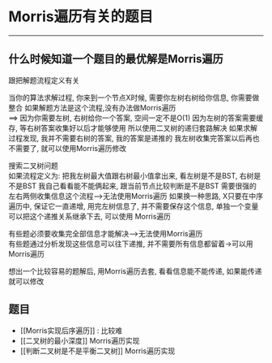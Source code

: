 # Morris遍历有关的题目


---

## 什么时候知道一个题目的最优解是Morris遍历
跟把解题流程定义有关

当你的算法求解过程, 你来到一个节点X时候, 需要你左树右树给你信息, 你需要做整合
如果解题方法是这个流程,没有办法做Morris遍历  
==> 因为你需要左树, 右树给你一个答案, 空间一定不是O(1)
        因为左树的答案需要缓存, 等右树答案收集好以后才能够使用
        所以使用二叉树的递归套路解决
如果求解过程发现, 我并不需要右树的答案, 我的答案是递推的
我左树收集完答案以后再也不需要了, 就可以使用Morris遍历修改

搜索二叉树问题  
如果流程定义为: 把我左树最大值跟右树最小值拿出来, 看左树是不是BST, 右树是不是BST
我自己看看能不能俩起来, 跟当前节点比较判断是不是BST
  需要很强的左右两侧收集信息这个流程-->无法使用Morris遍历
如果换一种思路, X只要在中序遍历中, 保证它一直递增,
  用完左树信息了, 并不需要保存这个信息, 单独一个变量可以把这个递推关系继承下去, 可以使用
Morris遍历

有些题必须要收集完全部信息才能解决-->无法使用Morris遍历   
有些题通过分析发现这些信息可以往下递推, 并不需要所有信息都留着->可以用Morris遍历  

想出一个比较容易的题解后, 用Morris遍历去套, 看看信息能不能传递, 如果能传递就可以修改


## 题目

- [[Morris实现后序遍历]] : 比较难
- [[二叉树的最小深度]]  Morris遍历实现  
- [[判断二叉树是不是平衡二叉树]]  Morris遍历实现  

